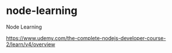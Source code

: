 # node-learning
Node Learning

https://www.udemy.com/the-complete-nodejs-developer-course-2/learn/v4/overview
